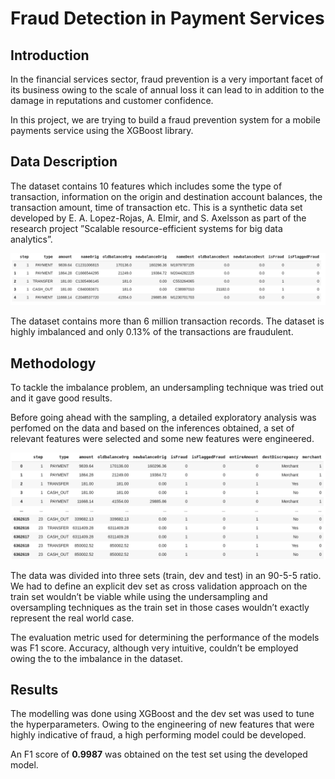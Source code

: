 # Fraud Detection in Payment Services

## Introduction
In the financial services sector, fraud prevention is a very important facet of its business owing to the scale of annual loss it can lead to in addition to the damage in reputations and customer confidence.

In this project, we are trying to build a fraud prevention system for a mobile payments service using the XGBoost library.

## Data Description
The dataset contains 10 features which includes some the type of transaction, information on the origin and destination account balances, the transaction amount, time of transaction etc. This is a synthetic data set developed by E. A. Lopez-Rojas, A. Elmir, and S. Axelsson as part of the research project ”Scalable resource-efficient systems for big data analytics”.

![Initial DF](https://github.com/muhammedsalihk/Fraud-Detection-in-Payment-Services/blob/master/Images/Initial%20DF.png)

The dataset contains more than 6 million transaction records. The dataset is highly imbalanced and only 0.13% of the transactions are fraudulent.

## Methodology
To tackle the imbalance problem, an undersampling technique was tried out and it gave good results.

Before going ahead with the sampling, a detailed exploratory analysis was perfomed on the data and based on the inferences obtained, a set of relevant features were selected and some new features were engineered.

![Final DF](https://github.com/muhammedsalihk/Fraud-Detection-in-Payment-Services/blob/master/Images/final%20DF.png)

The data was divided into three sets (train, dev and test) in an 90-5-5 ratio. We had to define an explicit dev set as cross validation approach on the train set wouldn’t be viable while using the undersampling and oversampling techniques as the train set in those cases wouldn’t exactly represent the real world case.

The evaluation metric used for determining the performance of the models was F1 score. Accuracy, although very intuitive, couldn’t be employed owing the to the imbalance in the dataset.

## Results
The modelling was done using XGBoost and the dev set was used to tune the hyperparameters. Owing to the engineering of new features that were highly indicative of fraud, a high performing model could be developed.

An F1 score of **0.9987** was obtained on the test set using the developed model.
